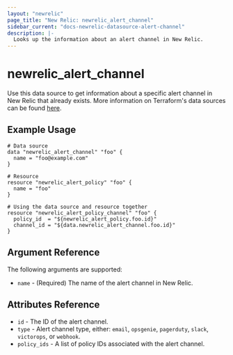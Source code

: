 ```yaml
---
layout: "newrelic"
page_title: "New Relic: newrelic_alert_channel"
sidebar_current: "docs-newrelic-datasource-alert-channel"
description: |-
  Looks up the information about an alert channel in New Relic.
---
```


# newrelic\_alert\_channel

Use this data source to get information about a specific alert channel in New Relic that already exists.  More information on Terraform's data sources can be found [here](https://www.terraform.io/docs/configuration/data-sources.html).

## Example Usage

```hcl
# Data source
data "newrelic_alert_channel" "foo" {
  name = "foo@example.com"
}

# Resource
resource "newrelic_alert_policy" "foo" {
  name = "foo"
}

# Using the data source and resource together
resource "newrelic_alert_policy_channel" "foo" {
  policy_id  = "${newrelic_alert_policy.foo.id}"
  channel_id = "${data.newrelic_alert_channel.foo.id}"
}
```

## Argument Reference

The following arguments are supported:

* `name` - (Required) The name of the alert channel in New Relic.

## Attributes Reference
* `id` - The ID of the alert channel.
* `type` - Alert channel type, either: `email`, `opsgenie`, `pagerduty`, `slack`, `victorops`, or `webhook`.
* `policy_ids` - A list of policy IDs associated with the alert channel.
